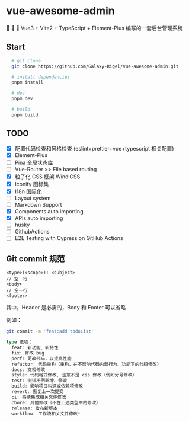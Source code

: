 # vue-awesome-admin

🚀 🚀 🚀 Vue3 + Vite2 + TypeScript + Element-Plus 编写的一套后台管理系统

## Start

```bash
  # git clone
  git clone https://github.com/Galaxy-Rigel/vue-awesome-admin.git

  # install dependencies
  pnpm install

  # dev
  pnpm dev

  # build
  pnpm build
```

## TODO

- [x] 配置代码检查和风格检查 (eslint+prettier+vue+typescript 相关配置)
- [x] Element-Plus
- [ ] Pina 全局状态库
- [ ] Vue-Router >> File based routing
- [x] 粒子化 CSS 框架 WindiCSS
- [x] Iconify 图标集
- [x] I18n 国际化
- [ ] Layout system
- [ ] Markdown Support
- [x] Components auto importing
- [x] APIs auto importing
- [ ] husky
- [ ] GithubActions
- [ ] E2E Testing with Cypress on GitHub Actions

## Git commit 规范

```
<type>(<scope>): <subject>
// 空一行
<body>
// 空一行
<footer>
```

其中，Header 是必需的，Body 和 Footer 可以省略

例如：

```bash
git commit -m 'feat:add todoList'
```

```typescript
type 选项：
  feat: 新功能、新特性
  fix: 修改 bug
  perf: 更改代码，以提高性能
  refactor: 代码重构（重构，在不影响代码内部行为、功能下的代码修改）
  docs: 文档修改
  style: 代码格式修改, 注意不是 css 修改（例如分号修改）
  test: 测试用例新增、修改
  build: 影响项目构建或依赖项修改
  revert: 恢复上一次提交
  ci: 持续集成相关文件修改
  chore: 其他修改（不在上述类型中的修改）
  release: 发布新版本
  workflow: 工作流相关文件修改*
```

